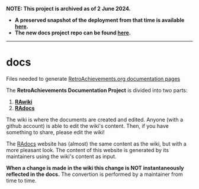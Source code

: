 **NOTE: This project is archived as of 2 June 2024.**
- **A preserved snapshot of the deployment from that time is available [here](https://docs-archive.retroachievements.org).**
- **The new docs project repo can be found [here](https://github.com/RetroAchievements/docs).**

---

# docs

Files needed to generate [RetroAchievements.org documentation pages](https://retroachievements.github.io/docs/)

The **RetroAchievements Documentation Project** is divided into two parts:

1. **[RAwiki](https://github.com/RetroAchievements/docs/wiki/)**
2. **[RAdocs](https://retroachievements.github.io/docs/)**

The wiki is where the documents are created and edited. Anyone (with a github account) is able to edit the wiki's content. Then, if you have something to share, please edit the wiki!

The [RAdocs](https://retroachievements.github.io/docs/) website has (almost) the same content as the wiki, but with a more pleasant look. The content of this website is generated by its maintainers using the wiki's content as input.

**When a change is made in the wiki this change is NOT instantaneously reflected in the docs.** The convertion is performed by a maintainer from time to time.


